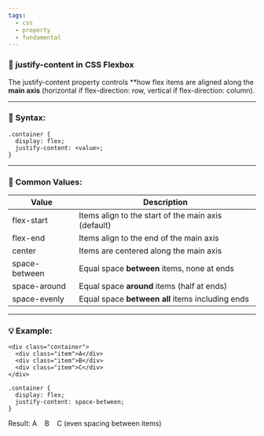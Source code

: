 ```yaml
---
tags:
  - css
  - property
  - fundamental
---
```


### **🔧 justify-content in CSS Flexbox**


The justify-content property controls **how flex items are aligned along the **main axis** (horizontal if flex-direction: row, vertical if flex-direction: column).

---

### **📐 Syntax:**

```
.container {
  display: flex;
  justify-content: <value>;
}
```

  

---

### **🎯 Common Values:**

|**Value**|**Description**|
|---|---|
|flex-start|Items align to the start of the main axis (default)|
|flex-end|Items align to the end of the main axis|
|center|Items are centered along the main axis|
|space-between|Equal space **between** items, none at ends|
|space-around|Equal space **around** items (half at ends)|
|space-evenly|Equal space **between all** items including ends|

  

---

### **💡 Example:**

```
<div class="container">
  <div class="item">A</div>
  <div class="item">B</div>
  <div class="item">C</div>
</div>
```

```
.container {
  display: flex;
  justify-content: space-between;
}
```

Result: A    B    C (even spacing between items)
